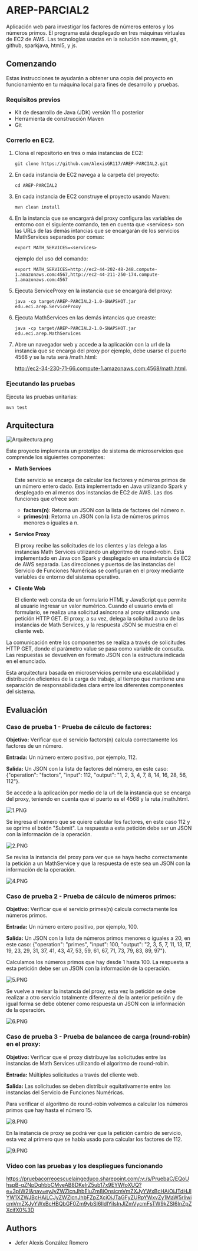 # AREP-PARCIAL2

Aplicación web para investigar los factores de números enteros y los números primos. El programa está desplegado en tres máquinas virtuales de EC2 de AWS. Las tecnologías usadas en la solución son maven, git, github, sparkjava, html5, y js.

## Comenzando

Estas instrucciones te ayudarán a obtener una copia del proyecto en funcionamiento en tu máquina local para fines de desarrollo y pruebas.

### Requisitos previos

* Kit de desarrollo de Java (JDK) versión 11 o posterior
* Herramienta de construcción Maven
* Git

### Correrlo en EC2.

1. Clona el repositorio en tres o más instancias de EC2:
    ```
    git clone https://github.com/AlexisGR117/AREP-PARCIAL2.git
    ```
2. En cada instancia de EC2 navega a la carpeta del proyecto:
    ```
    cd AREP-PARCIAL2
    ```
3. En cada instancia de EC2 construye el proyecto usando Maven:
    ```
    mvn clean install
    ```
4. En la instancia que se encargará del proxy configura las variables de entorno con el siguiente comando, ten en cuenta que \<services> son las URLs de las demás intancias que se encargarán de los servicios MathServices separados por comas:
    ```
    export MATH_SERVICES=<services>
    ```
   ejemplo del uso del comando:
    ```
    export MATH_SERVICES=http://ec2-44-202-48-248.compute-1.amazonaws.com:4567,http://ec2-44-211-250-174.compute-1.amazonaws.com:4567
    ```
5. Ejecuta ServiceProxy en la instancia que se encargará del proxy:
    ```
    java -cp target/AREP-PARCIAL2-1.0-SNAPSHOT.jar edu.eci.arep.ServiceProxy
    ```
6. Ejecuta MathServices en las demás intancias que creaste:
    ```
    java -cp target/AREP-PARCIAL2-1.0-SNAPSHOT.jar edu.eci.arep.MathServices
    ```
7. Abre un navegador web y accede a la aplicación con la url de la instancia que se encarga del proxy por ejemplo, debe usarse el puerto 4568 y se la ruta será /math.html:

    http://ec2-34-230-71-66.compute-1.amazonaws.com:4568/math.html.

### Ejecutando las pruebas

Ejecuta las pruebas unitarias:
```
mvn test
```

## Arquitectura

![Arquitectura.png](img%2FArquitectura.png)

Este proyecto implementa un prototipo de sistema de microservicios que comprende los siguientes componentes:

* **Math Services**

   Este servicio se encarga de calcular los factores y números primos de un número entero dado. Está implementado en Java utilizando Spark y desplegado en al menos dos instancias de EC2 de AWS. Las dos funciones que ofrece son:
   
   * **factors(n)**: Retorna un JSON con la lista de factores del número n.
   * **primes(n)**: Retorna un JSON con la lista de números primos menores o iguales a n.

* **Service Proxy**

   El proxy recibe las solicitudes de los clientes y las delega a las instancias Math Services utilizando un algoritmo de round-robin. Está implementado en Java con Spark y desplegado en una instancia de EC2 de AWS separada. Las direcciones y puertos de las instancias del Servicio de Funciones Numéricas se configuran en el proxy mediante variables de entorno del sistema operativo.

* **Cliente Web**

   El cliente web consta de un formulario HTML y JavaScript que permite al usuario ingresar un valor numérico. Cuando el usuario envía el formulario, se realiza una solicitud asíncrona al proxy utilizando una petición HTTP GET. El proxy, a su vez, delega la solicitud a una de las instancias de Math Services, y la respuesta JSON se muestra en el cliente web.
   
La comunicación entre los componentes se realiza a través de solicitudes HTTP GET, donde el parámetro value se pasa como variable de consulta. Las respuestas se devuelven en formato JSON con la estructura indicada en el enunciado.
   
Esta arquitectura basada en microservicios permite una escalabilidad y distribución eficientes de la carga de trabajo, al tiempo que mantiene una separación de responsabilidades clara entre los diferentes componentes del sistema.

## Evaluación

### Caso de prueba 1 - Prueba de cálculo de factores:


**Objetivo:** Verificar que el servicio factors(n) calcula correctamente los factores de un número.

**Entrada:** Un número entero positivo, por ejemplo, 112.

**Salida:** Un JSON con la lista de factores del número, en este caso: {"operation": "factors", "input": 112, "output": "1, 2, 3, 4, 7, 8, 14, 16, 28, 56, 112"}.

Se accede a la aplicación por medio de la url de la instancia que se encarga del proxy, teniendo en cuenta que el puerto es el 4568 y la ruta /math.html.

![1.PNG](img/1.PNG)

Se ingresa el número que se quiere calcular los factores, en este caso 112 y se oprime el botón "Submit". La respuesta a esta petición debe ser un JSON con la información de la operación.

![2.PNG](img/2.PNG)

Se revisa la instancia del proxy para ver que se haya hecho correctamente la petición a un MathService y que la respuesta de este sea un JSON con la información de la operación.

![4.PNG](img/4.PNG)

### Caso de prueba 2 - Prueba de cálculo de números primos:

**Objetivo:** Verificar que el servicio primes(n) calcula correctamente los números primos.

**Entrada:** Un número entero positivo, por ejemplo, 100.

**Salida:** Un JSON con la lista de números primos menores o iguales a 20, en este caso: {"operation": "primes", "input": 100, "output": "2, 3, 5, 7, 11, 13, 17, 19, 23, 29, 31, 37, 41, 43, 47, 53, 59, 61, 67, 71, 73, 79, 83, 89, 97"}.

Calculamos los números primos que hay desde 1 hasta 100. La respuesta a esta petición debe ser un JSON con la información de la operación.

![5.PNG](img/5.PNG)

Se vuelve a revisar la instancia del proxy, esta vez la petición se debe realizar a otro servicio totalmente diferente al de la anterior petición y de igual forma se debe obtener como respuesta un JSON con la información de la operación.

![6.PNG](img/6.PNG)

### Caso de prueba 3 - Prueba de balanceo de carga (round-robin) en el proxy:

**Objetivo:** Verificar que el proxy distribuye las solicitudes entre las instancias de Math Services utilizando el algoritmo de round-robin.

**Entrada:** Múltiples solicitudes a través del cliente web.

**Salida:** Las solicitudes se deben distribuir equitativamente entre las instancias del Servicio de Funciones Numéricas.

Para verificar el algoritmo de round-robin volvemos a calcular los números primos que hay hasta el número 15.

![8.PNG](img/8.PNG)

En la instancia de proxy se podrá ver que la petición cambio de servicio, esta vez al primero que se había usado para calcular los factores de 112.

![9.PNG](img/9.PNG)

### Video con las pruebas y los despliegues funcionando

https://pruebacorreoescuelaingeduco.sharepoint.com/:v:/s/PruebaC/EQoUhspB-qZNpDqhbbCMveAB8DKeIrZ5ub17x9EYWfoXUQ?e=3pIW2I&nav=eyJyZWZlcnJhbEluZm8iOnsicmVmZXJyYWxBcHAiOiJTdHJlYW1XZWJBcHAiLCJyZWZlcnJhbFZpZXciOiJTaGFyZURpYWxvZy1MaW5rIiwicmVmZXJyYWxBcHBQbGF0Zm9ybSI6IldlYiIsInJlZmVycmFsTW9kZSI6InZpZXcifX0%3D

## Authors

* Jefer Alexis González Romero

